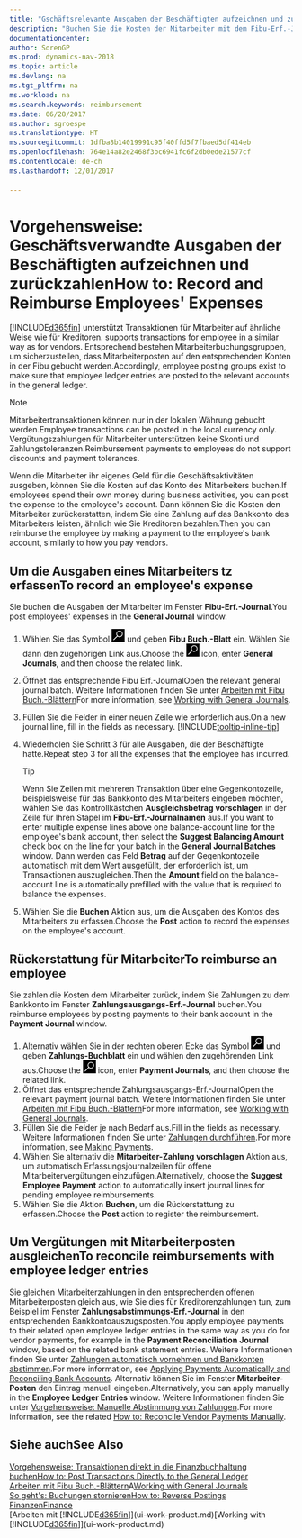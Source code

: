 ```yaml
---
title: "Gschäftsrelevante Ausgaben der Beschäftigten aufzeichnen und zurückzahlen"
description: "Buchen Sie die Kosten der Mitarbeiter mit dem Fibu-Erf.-Journal zu dem Konto und buchen Sie später die Zahlung an das Bankkonto des Mitarbeiters, dem die geschäftsverwandten Ausgaben zurückzuerstatten sind."
documentationcenter: 
author: SorenGP
ms.prod: dynamics-nav-2018
ms.topic: article
ms.devlang: na
ms.tgt_pltfrm: na
ms.workload: na
ms.search.keywords: reimbursement
ms.date: 06/28/2017
ms.author: sgroespe
ms.translationtype: HT
ms.sourcegitcommit: 1dfba8b14019991c95f40ffd5f7fbaed5df414eb
ms.openlocfilehash: 764e14a82e2468f3bc6941fc6f2db0ede21577cf
ms.contentlocale: de-ch
ms.lasthandoff: 12/01/2017

---
```

# <a name="how-to-record-and-reimburse-employees-expenses"></a><span data-ttu-id="fa9ed-103">Vorgehensweise: Geschäftsverwandte Ausgaben der Beschäftigten aufzeichnen und zurückzahlen</span><span class="sxs-lookup"><span data-stu-id="fa9ed-103">How to: Record and Reimburse Employees' Expenses</span></span>
[!INCLUDE[d365fin](includes/d365fin_md.md)]<span data-ttu-id="fa9ed-104"> unterstützt Transaktionen für Mitarbeiter auf ähnliche Weise wie für Kreditoren.</span><span class="sxs-lookup"><span data-stu-id="fa9ed-104"> supports transactions for employee in a similar way as for vendors.</span></span> <span data-ttu-id="fa9ed-105">Entsprechend bestehen Mitarbeiterbuchungsgruppen, um sicherzustellen, dass Mitarbeiterposten auf den entsprechenden Konten in der Fibu gebucht werden.</span><span class="sxs-lookup"><span data-stu-id="fa9ed-105">Accordingly, employee posting groups exist to make sure that employee ledger entries are posted to the relevant accounts in the general ledger.</span></span>

> [!NOTE]  
> <span data-ttu-id="fa9ed-106">Mitarbeitertransaktionen können nur in der lokalen Währung gebucht werden.</span><span class="sxs-lookup"><span data-stu-id="fa9ed-106">Employee transactions can be posted in the local currency only.</span></span> <span data-ttu-id="fa9ed-107">Vergütungszahlungen für Mitarbeiter unterstützen keine Skonti und Zahlungstoleranzen.</span><span class="sxs-lookup"><span data-stu-id="fa9ed-107">Reimbursement payments to employees do not support discounts and payment tolerances.</span></span>

<span data-ttu-id="fa9ed-108">Wenn die Mitarbeiter ihr eigenes Geld für die Geschäftsaktivitäten ausgeben, können Sie die Kosten auf das Konto des Mitarbeiters buchen.</span><span class="sxs-lookup"><span data-stu-id="fa9ed-108">If employees spend their own money during business activities, you can post the expense to the employee's account.</span></span> <span data-ttu-id="fa9ed-109">Dann können Sie die Kosten den Mitarbeiter zurückerstatten, indem Sie eine Zahlung auf das  Bankkonto des Mitarbeiters leisten, ähnlich wie Sie Kreditoren bezahlen.</span><span class="sxs-lookup"><span data-stu-id="fa9ed-109">Then you can reimburse the employee by making a payment to the employee's bank account, similarly to how you pay vendors.</span></span>

## <a name="to-record-an-employees-expense"></a><span data-ttu-id="fa9ed-110">Um die Ausgaben eines Mitarbeiters tz erfassen</span><span class="sxs-lookup"><span data-stu-id="fa9ed-110">To record an employee's expense</span></span>
<span data-ttu-id="fa9ed-111">Sie buchen die Ausgaben der Mitarbeiter im Fenster **Fibu-Erf.-Journal**.</span><span class="sxs-lookup"><span data-stu-id="fa9ed-111">You post employees' expenses in the **General Journal** window.</span></span>
1. <span data-ttu-id="fa9ed-112">Wählen Sie das Symbol ![Nach Seite oder Bericht suchen](media/ui-search/search_small.png "Nach Seite oder Bericht suchen") und geben **Fibu Buch.-Blatt** ein. Wählen Sie dann den zugehörigen Link aus.</span><span class="sxs-lookup"><span data-stu-id="fa9ed-112">Choose the ![Search for Page or Report](media/ui-search/search_small.png "Search for Page or Report icon") icon, enter **General Journals**, and then choose the related link.</span></span>
2. <span data-ttu-id="fa9ed-113">Öffnet das entsprechende Fibu Erf.-Journal</span><span class="sxs-lookup"><span data-stu-id="fa9ed-113">Open the relevant general journal batch.</span></span> <span data-ttu-id="fa9ed-114">Weitere Informationen finden Sie unter [Arbeiten mit Fibu Buch.-Blättern](ui-work-general-journals.md)</span><span class="sxs-lookup"><span data-stu-id="fa9ed-114">For more information, see [Working with General Journals](ui-work-general-journals.md).</span></span>
3. <span data-ttu-id="fa9ed-115">Füllen Sie die Felder in einer neuen Zeile wie erforderlich aus.</span><span class="sxs-lookup"><span data-stu-id="fa9ed-115">On a new journal line, fill in the fields as necessary.</span></span> [!INCLUDE[tooltip-inline-tip](includes/tooltip-inline-tip_md.md)]    
4. <span data-ttu-id="fa9ed-116">Wiederholen Sie Schritt 3 für alle Ausgaben, die der Beschäftigte hatte.</span><span class="sxs-lookup"><span data-stu-id="fa9ed-116">Repeat step 3 for all the expenses that the employee has incurred.</span></span>

    > [!TIP]  
    > <span data-ttu-id="fa9ed-117">Wenn Sie Zeilen mit mehreren Transaktion über eine Gegenkontozeile, beispielsweise für das Bankkonto des Mitarbeiters eingeben möchten, wählen Sie das Kontrollkästchen **Ausgleichsbetrag vorschlagen** in der Zeile für Ihren Stapel im **Fibu-Erf.-Journalnamen** aus.</span><span class="sxs-lookup"><span data-stu-id="fa9ed-117">If you want to enter multiple expense lines above one balance-account line for the employee's bank account, then select the **Suggest Balancing Amount** check box on the line for your batch in the **General Journal Batches** window.</span></span> <span data-ttu-id="fa9ed-118">Dann werden das Feld **Betrag** auf der Gegenkontozeile automatisch mit dem Wert ausgefüllt, der erforderlich ist, um Transaktionen auszugleichen.</span><span class="sxs-lookup"><span data-stu-id="fa9ed-118">Then the **Amount** field on the balance-account line is automatically prefilled with the value that is required to balance the expenses.</span></span>
5. <span data-ttu-id="fa9ed-119">Wählen Sie die **Buchen** Aktion aus, um die Ausgaben des Kontos des Mitarbeiters zu erfassen.</span><span class="sxs-lookup"><span data-stu-id="fa9ed-119">Choose the **Post** action to record the expenses on the employee's account.</span></span>

## <a name="to-reimburse-an-employee"></a><span data-ttu-id="fa9ed-120">Rückerstattung für Mitarbeiter</span><span class="sxs-lookup"><span data-stu-id="fa9ed-120">To reimburse an employee</span></span>
<span data-ttu-id="fa9ed-121">Sie zahlen die Kosten dem Mitarbeiter zurück, indem Sie Zahlungen zu dem Bankkonto im Fenster **Zahlungsausgangs-Erf.-Journal** buchen.</span><span class="sxs-lookup"><span data-stu-id="fa9ed-121">You reimburse employees by posting payments to their bank account in the **Payment Journal** window.</span></span>
1. <span data-ttu-id="fa9ed-122">Alternativ wählen Sie in der rechten oberen Ecke das Symbol ![Nach Seite oder Bericht suchen](media/ui-search/search_small.png "Nach Seite oder Bericht suchen") und geben **Zahlungs-Buchblatt** ein und wählen den zugehörenden Link aus.</span><span class="sxs-lookup"><span data-stu-id="fa9ed-122">Choose the ![Search for Page or Report](media/ui-search/search_small.png "Search for Page or Report icon") icon, enter **Payment Journals**, and then choose the related link.</span></span>
2. <span data-ttu-id="fa9ed-123">Öffnet das entsprechende Zahlungsausgangs-Erf.-Journal</span><span class="sxs-lookup"><span data-stu-id="fa9ed-123">Open the relevant payment journal batch.</span></span> <span data-ttu-id="fa9ed-124">Weitere Informationen finden Sie unter [Arbeiten mit Fibu Buch.-Blättern](ui-work-general-journals.md)</span><span class="sxs-lookup"><span data-stu-id="fa9ed-124">For more information, see [Working with General Journals](ui-work-general-journals.md).</span></span>
3. <span data-ttu-id="fa9ed-125">Füllen Sie die Felder je nach Bedarf aus.</span><span class="sxs-lookup"><span data-stu-id="fa9ed-125">Fill in the fields as necessary.</span></span> <span data-ttu-id="fa9ed-126">Weitere Informationen finden Sie unter [Zahlungen durchführen](payables-make-payments.md).</span><span class="sxs-lookup"><span data-stu-id="fa9ed-126">For more information, see [Making Payments](payables-make-payments.md).</span></span>
4. <span data-ttu-id="fa9ed-127">Wählen Sie alternativ die **Mitarbeiter-Zahlung vorschlagen** Aktion aus, um automatisch Erfassungsjournalzeilen für offene Mitarbeitervergütungen einzufügen.</span><span class="sxs-lookup"><span data-stu-id="fa9ed-127">Alternatively, choose the **Suggest Employee Payment** action to automatically insert journal lines for pending employee reimbursements.</span></span>
5. <span data-ttu-id="fa9ed-128">Wählen Sie die Aktion **Buchen**, um die Rückerstattung zu erfassen.</span><span class="sxs-lookup"><span data-stu-id="fa9ed-128">Choose the **Post** action to register the reimbursement.</span></span>  

## <a name="to-reconcile-reimbursements-with-employee-ledger-entries"></a><span data-ttu-id="fa9ed-129">Um Vergütungen mit Mitarbeiterposten ausgleichen</span><span class="sxs-lookup"><span data-stu-id="fa9ed-129">To reconcile reimbursements with employee ledger entries</span></span>
<span data-ttu-id="fa9ed-130">Sie gleichen Mitarbeiterzahlungen in den entsprechenden offenen Mitarbeiterposten gleich aus, wie Sie dies für Kreditorenzahlungen tun, zum Beispiel im Fenster **Zahlungsabstimmungs-Erf.-Journal** in den entsprechenden Bankkontoauszugsposten.</span><span class="sxs-lookup"><span data-stu-id="fa9ed-130">You apply employee payments to their related open employee ledger entries in the same way as you do for vendor payments, for example in the **Payment Reconciliation Journal** window, based on the related bank statement entries.</span></span> <span data-ttu-id="fa9ed-131">Weitere Informationen finden Sie unter [Zahlungen automatisch vornehmen und Bankkonten abstimmen](receivables-apply-payments-auto-reconcile-bank-accounts.md).</span><span class="sxs-lookup"><span data-stu-id="fa9ed-131">For more information, see [Applying Payments Automatically and Reconciling Bank Accounts](receivables-apply-payments-auto-reconcile-bank-accounts.md).</span></span> <span data-ttu-id="fa9ed-132">Alternativ können Sie im Fenster **Mitarbeiter-Posten** den Eintrag manuell eingeben.</span><span class="sxs-lookup"><span data-stu-id="fa9ed-132">Alternatively, you can apply manually in the **Employee Ledger Entries** window.</span></span> <span data-ttu-id="fa9ed-133">Weitere Informationen finden Sie unter [Vorgehensweise: Manuelle Abstimmung von Zahlungen](payables-how-apply-purchase-transactions-manually.md).</span><span class="sxs-lookup"><span data-stu-id="fa9ed-133">For more information, see the related [How to: Reconcile Vendor Payments Manually](payables-how-apply-purchase-transactions-manually.md).</span></span>  

## <a name="see-also"></a><span data-ttu-id="fa9ed-134">Siehe auch</span><span class="sxs-lookup"><span data-stu-id="fa9ed-134">See Also</span></span>
[<span data-ttu-id="fa9ed-135">Vorgehensweise: Transaktionen direkt in die Finanzbuchhaltung buchen</span><span class="sxs-lookup"><span data-stu-id="fa9ed-135">How to: Post Transactions Directly to the General Ledger</span></span>](finance-how-post-transactions-directly.md)  
<span data-ttu-id="fa9ed-136">[Arbeiten mit Fibu Buch.-Blättern](ui-work-general-journals.md)A</span><span class="sxs-lookup"><span data-stu-id="fa9ed-136">[Working with General Journals](ui-work-general-journals.md)</span></span>  
[<span data-ttu-id="fa9ed-137">So geht's: Buchungen stornieren</span><span class="sxs-lookup"><span data-stu-id="fa9ed-137">How to: Reverse Postings</span></span>](finance-how-reverse-journal-posting.md)  
[<span data-ttu-id="fa9ed-138">Finanzen</span><span class="sxs-lookup"><span data-stu-id="fa9ed-138">Finance</span></span>](finance.md)  
<span data-ttu-id="fa9ed-139">[Arbeiten mit [!INCLUDE[d365fin](includes/d365fin_md.md)]](ui-work-product.md)</span><span class="sxs-lookup"><span data-stu-id="fa9ed-139">[Working with [!INCLUDE[d365fin](includes/d365fin_md.md)]](ui-work-product.md)</span></span>  

